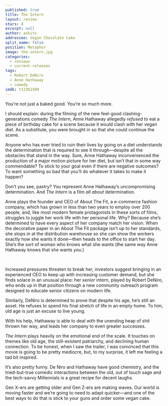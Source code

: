 ```yaml
---
published: true
title: The Intern
layout: review
stars: 4
excerpt: null
author: ankitv
addressee: Vegan Chocolate Cake
split_name: false
position: Metaphor
image: the-intern.jpg
categories: 
  - reviews
  - current-releases
tags: 
  - Robert DeNiro
  - Anne Hathaway
  - comedy
imdb: tt2361509
---
```


You’re not just a baked good. You’re so much more.

I should explain: during the filming of the new feel-good clashing-generations comedy _The Intern_, Anne Hathaway allegedly _refused_ to eat a piece of birthday cake for a scene because it would clash with her vegan diet. As a substitute, you were brought in so that she could continue the scene.

Anyone who has ever tried to ruin their lives by going on a diet understands the determination that is required to see it through—despite all the obstacles that stand in the way. Sure, Anne Hathaway inconvenienced the production of a major motion picture for her diet, but isn’t that in some way commendable? To stick to your goal even if there are negative outcomes? To want something so bad that you’ll do whatever it takes to make it happen?

Don’t you see, pastry? You represent Anne Hathaway’s uncompromising determination. And _The Intern_ is a film _all about_ determination.

Anne plays the founder and CEO of About The Fit, a e-commerce fashion company, which has grown in less than two years to employ over 200 people, and, like most modern female protagonists in these sorts of films, struggles to juggle her work life with her personal life. Why? Because she’s determined to have every aspect of her company match her vision. When the decorative paper in an About The Fit package isn’t up to her standards, she stops in at the distribution warehouse so she can show the workers exactly how she wants it done—then heads to the office to start her day. She’s the sort of woman who knows what she wants (the same way Anne Hathaway knows that she wants _you_.)

 

Increased pressures threaten to break her, investors suggest bringing in an experienced CEO to keep up with increasing customer demand, but she finds solace in an unusual place: her _senior_ intern, played by Robert DeNiro, who ends up in that position through a new community outreach program designed to educate senior citizens on modern life. 

Similarly, DeNiro is determined to prove that despite his age, he’s still an asset. He refuses to spend his final stretch of life in an empty home. To him, old age is just an excuse to live young.

With his help, Hathaway is able to deal with the unending heap of shit thrown her way, and leads her company to even greater successes.

_The Intern_ plays heavily on the emotional end of the scale. It touches on themes like old age, the still-existent patriarchy, and declining human connection. To be honest, when I saw the trailer, I was convinced that this movie is going to be pretty mediocre, but, to my surprise, it left me feeling a tad bit inspired. 

It’s also pretty funny. De Niro and Hathaway have good chemistry, and the tried-but-true comedic interactions between the old, out of touch sage and the tech-savvy Millennials is a great recipe for decent laughs.

Gen X-ers are getting older and Gen Z-ers are making waves. Our world is moving faster and we’re going to need to adapt quicker—and one of the best ways to do that is stick to your guns and order some vegan cake.